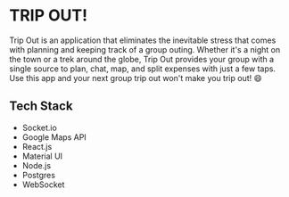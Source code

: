 # TRIP OUT!

Trip Out is an application that eliminates the inevitable stress that comes with planning and keeping track of a group outing. Whether it's a night on the town or a trek around the globe, Trip Out provides your group with a single source to plan, chat, map, and split expenses with just a few taps. Use this app and your next group trip out won't make you trip out! :smile:

## Tech Stack
* Socket.io
* Google Maps API
* React.js
* Material UI
* Node.js
* Postgres
* WebSocket

